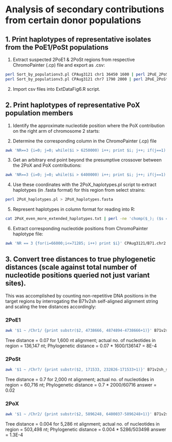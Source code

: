 # Analysis of secondary contributions from certain donor populations

## 1. Print haplotypes of representative isolates from the PoE1/PoSt populations
1. Extract suspected 2PoE1 & 2PoSt regions from respective ChromoPainter (.cp) file and export as .csv:
```bash
perl Sort_by_populationv3.pl CPAug3121 chr1 36450 1600 | perl 2PoE_2PoSt_haplotype_grps.pl - >2PoE1_Chr1_36450_110.csv
perl Sort_by_populationv3.pl CPAug3121 chr7 1790 2000 | perl 2PoE_2PoSt_haplotype_grps.pl - > 2PoSt_Chr7_1790_2000.csv
```
2. Import csv files into ExtDataFig6.R script.

## 2. Print haplotypes of representative PoX population members
1. Identify the approximate nucleotide position where the PoX contribution on the right arm of chromosome 2 starts:

2. Determine the corresponding column in the ChromoPainter (.cp) file
```bash
awk 'NR==3 {i=0; j=0; while($i > 6250000) i++; print $i; j++; if(j==1) {exit}}' CPAug3121/B71.chr2.V2.complete.cp
```
3. Get an arbitrary end point beyond the presumptive crossover between the 2PoX and PoX contributions:
```bash
awk 'NR==3 {i=0; j=0; while($i > 6400000) i++; print $i; j++; if(j==1) {exit}}' CPAug3121/B71.chr2.V2.complete.cp
```
4. Use these coordinates with the 2PoX_haplotypes.pl script to extract haplotypes (in .fasta format) for this region from select strains:
```bash
perl 2PoX_haplotypes.pl > 2PoX_haplotypes.fasta
```
5. Represent haplotypes in column format for reading into R:
```bash
cat 2PoX_even_more_extended_haplotypes.txt | perl -ne 'chomp($_); ($s = $_) =~ s/>(.+)/$1/ if $_ =~ /^>/; @L = split(//, $_) if $_ !~ /^>/; print "$s\t@L\n" if $_ !~ /^>/' > df_for_2PoX.txt
```
6. Extract corresponding nucleotide positions from ChromoPainter haplotype file:
```bash
awk 'NR == 3 {for(i=66000;i<=71285; i++) print $i}' CPAug3121/B71.chr2.V2.complete.cp > 2PoX_varsites.txt
```
## 3. Convert tree distances to true phylogenetic distances (scale against total number of nucleotide positions queried not just variant sites).
This was accomplished by counting non-repetitive DNA positions in the target regions by interrogating the B71v2sh self-aligned alignment string and scaling the tree distances accordingly:
### 2PoE1
```bash
awk '$1 ~ /Chr1/ {print substr($2, 4738666, 4874894-4738666+1)}' B71v2sh_self_align/B71v2sh.B71v2sh_alignments | grep 1 -o | wc -l
```
Tree distance = 0.07 for 1,600 nt alignment; actual no. of nucleotides in region = 136,147 nt; Phylogenetic distance = 0.07 * 1600/136147  = 8E-4
### 2PoSt
```bash
awk '$1 ~ /Chr7/ {print substr($2, 171533, 232826-171533+1)}' B71v2sh_self_align/B71v2sh.B71v2sh_alignments | grep 1 -o | wc -l
```
Tree distance = 0.7 for 2,000 nt alignment; actual no. of nucleotides in region = 60,716 nt; Phylogenetic distance = 0.7 * 2000/60716 answer = 0.02
### 2PoX
```bash
awk '$1 ~ /Chr2/ {print substr($2, 5896248, 6400037-5896248+1)}' B71v2sh_self_align/B71v2sh.B71v2sh_alignments | grep 1 -o | wc -l
```
Tree distance = 0.004 for 5,286 nt alignment; actual no. of nucleotides in region = 503,498 nt; Phylogenetic distance = 0.004 * 5286/503498 answer = 1.3E-4
